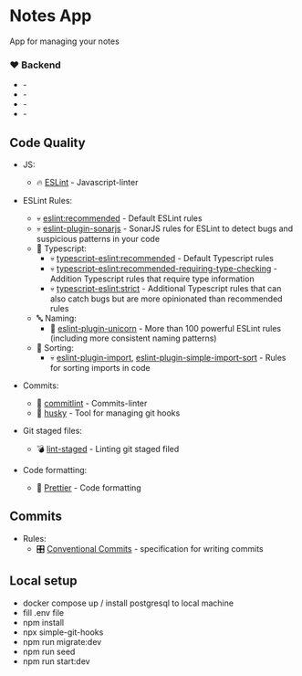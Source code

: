 # Notes App

App for managing your notes

### ❤️ Backend

-   []() - 
-   []() - 
-   []() - 
-   []() - 

## Code Quality

-   JS:
    -   🔥 [ESLint](https://eslint.org/) - Javascript-linter
-   ESLint Rules:
    -   💀 [eslint:recommended](https://eslint.org/docs/latest/rules/) - Default ESLint rules
    -   💀 [eslint-plugin-sonarjs](https://github.com/SonarSource/eslint-plugin-sonarjs) - SonarJS rules for ESLint to detect bugs and suspicious patterns in your code
    -   🔏 Typescript:
        -   💀 [typescript-eslint:recommended](https://typescript-eslint.io/linting/configs/#recommended) - Default Typescript rules
        -   💀 [typescript-eslint:recommended-requiring-type-checking](https://typescript-eslint.io/linting/configs/#recommended-requiring-type-checking) - Addition Typescript rules that require type information
        -   💀 [typescript-eslint:strict](https://typescript-eslint.io/linting/configs/#strict) - Additional Typescript rules that can also catch bugs but are more opinionated than recommended rules
    -   🔤 Naming:
        -   🦄 [eslint-plugin-unicorn](https://github.com/sindresorhus/eslint-plugin-unicorn) - More than 100 powerful ESLint rules (including more consistent naming patterns)
    -   🔢 Sorting:
        -   💀 [eslint-plugin-import](https://github.com/import-js/eslint-plugin-import), [eslint-plugin-simple-import-sort](https://github.com/lydell/eslint-plugin-simple-import-sort) - Rules for sorting imports in code

-   Commits:
    -   🤝 [commitlint](https://commitlint.js.org/#/) - Commits-linter
    -   🐶 [husky](https://typicode.github.io/husky/) - Tool for managing git hooks
-   Git staged files:
    -   💣 [lint-staged](https://github.com/okonet/lint-staged) - Linting git staged filed
-   Code formatting:
    -   🎀 [Prettier](https://prettier.io/) - Code formatting

## Commits

-   Rules:
    -   🎛️ [Conventional Commits](https://www.conventionalcommits.org/uk/v1.0.0/) - specification for writing commits
 
## Local setup

- docker compose up / install postgresql to local machine
- fill .env file
- npm install
- npx simple-git-hooks
- npm run migrate:dev
- npm run seed
- npm run start:dev
